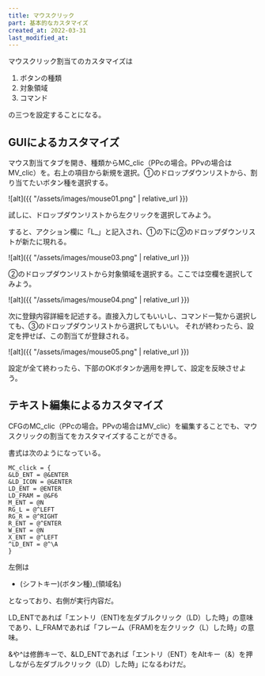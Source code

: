 ```yaml
---
title: マウスクリック
part: 基本的なカスタマイズ
created_at: 2022-03-31
last_modified_at: 
---
```

マウスクリック割当てのカスタマイズは

1. ボタンの種類
1. 対象領域
1. コマンド

の三つを設定することになる。

## GUIによるカスタマイズ

マウス割当てタブを開き、種類からMC_clic（PPcの場合。PPvの場合はMV_clic）を。右上の項目から新規を選択。①のドロップダウンリストから、割り当てたいボタン種を選択する。

![alt]({{ "/assets/images/mouse01.png" | relative_url }})

試しに、ドロップダウンリストから左クリックを選択してみよう。

すると、アクション欄に「L_」と記入され、①の下に②のドロップダウンリストが新たに現れる。

![alt]({{ "/assets/images/mouse03.png" | relative_url }})

②のドロップダウンリストから対象領域を選択する。ここでは空欄を選択してみよう。

![alt]({{ "/assets/images/mouse04.png" | relative_url }})

次に登録内容詳細を記述する。直接入力してもいいし、コマンド一覧から選択しても、③のドロップダウンリストから選択してもいい。
それが終わったら、設定を押せば、この割当てが登録される。

![alt]({{ "/assets/images/mouse05.png" | relative_url }})

設定が全て終わったら、下部のOKボタンか適用を押して、設定を反映させよう。


## テキスト編集によるカスタマイズ

CFGのMC_clic（PPcの場合。PPvの場合はMV_clic）を編集することでも、マウスクリックの割当てをカスタマイズすることができる。

書式は次のようになっている。

```text
MC_click = {
&LD_ENT = @&ENTER
&LD_ICON = @&ENTER
LD_ENT = @ENTER
LD_FRAM = @&F6
M_ENT = @N
RG_L = @^LEFT
RG_R = @^RIGHT
R_ENT = @^ENTER
W_ENT = @N
X_ENT = @^LEFT
^LD_ENT = @^\A
}
```

左側は

- (シフトキー)(ボタン種)_(領域名)

となっており、右側が実行内容だ。

LD_ENTであれば「エントリ（ENT)を左ダブルクリック（LD）した時」の意味であり、L_FRAMであれば「フレーム（FRAM)を左クリック（L）した時」の意味。

&や^は修飾キーで、&LD_ENTであれば「エントリ（ENT）をAltキー（&）を押しながら左ダブルクリック（LD）した時」になるわけだ。
